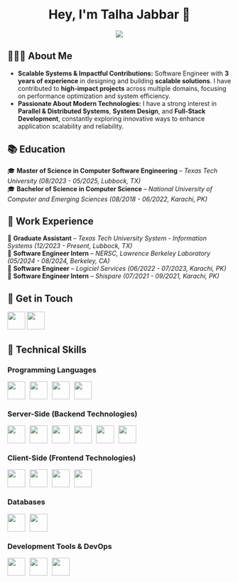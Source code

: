 <h1 align="center">Hey, I'm Talha Jabbar 👋</h1>

<p align="center">
  <img src="https://readme-typing-svg.demolab.com?font=Fira+Code&weight=500&size=22&pause=1000&color=F75C7E&center=true&vCenter=true&width=550&lines=Software+Engineer+|+Backend+Developer;Building+Scalable+and+Efficient+Systems;Passionate+about+APIs,+Microservices,+and+Cloud">
</p>

## 👨🏻‍💻 About Me  
- **Scalable Systems & Impactful Contributions:** Software Engineer with **3 years of experience** in designing and building **scalable solutions**. I have contributed to **high-impact projects** across multiple domains, focusing on performance optimization and system efficiency.  
- **Passionate About Modern Technologies:** I have a strong interest in **Parallel & Distributed Systems**, **System Design**, and **Full-Stack Development**, constantly exploring innovative ways to enhance application scalability and reliability.  

## 📚 Education  
🎓 **Master of Science in Computer Software Engineering** – *Texas Tech University (08/2023 - 05/2025, Lubbock, TX)*  
🎓 **Bachelor of Science in Computer Science** – *National University of Computer and Emerging Sciences (08/2018 - 06/2022, Karachi, PK)*  

## 🏢 Work Experience  
💼 **Graduate Assistant** – *Texas Tech University System - Information Systems (12/2023 - Present, Lubbock, TX)*  
💼 **Software Engineer Intern** – *NERSC, Lawrence Berkeley Laboratory (05/2024 - 08/2024, Berkeley, CA)*  
💼 **Software Engineer** – *Logiciel Services (06/2022 - 07/2023, Karachi, PK)*  
💼 **Software Engineer Intern** – *Shispare (07/2021 - 09/2021, Karachi, PK)*  

## 📩 Get in Touch  
<p align="left">
  <a href="https://www.linkedin.com/in/m-talha-jabbar/"><img src="https://skillicons.dev/icons?i=linkedin" height="40"></a> 
  <a href="mailto:muhammadtalha61940@gmail.com"><img src="https://skillicons.dev/icons?i=gmail&theme=dark" height="40"></a>  
</p>

## 🚀 Technical Skills

### Programming Languages  
<p align="left" style="display: flex; flex-wrap: wrap; gap: 10px; align-items: center;">
  <img src="https://skillicons.dev/icons?i=cs" height="40"> 
  <img src="https://skillicons.dev/icons?i=js" height="40"> 
  <img src="https://skillicons.dev/icons?i=py" height="40"> 
  <img src="https://skillicons.dev/icons?i=cpp" height="40"> 
</p>

### Server-Side (Backend Technologies)  
<p align="left" style="display: flex; flex-wrap: wrap; gap: 10px; align-items: center;">
  <img src="https://skillicons.dev/icons?i=dotnet" height="40"> 
  <img src="https://skillicons.dev/icons?i=nodejs" height="40"> 
  <img src="https://skillicons.dev/icons?i=express" height="40"> 
  <img src="https://skillicons.dev/icons?i=graphql" height="40"> 
  <img src="https://skillicons.dev/icons?i=redis" height="40"> 
  <img src="https://skillicons.dev/icons?i=rabbitmq" height="40"> 
</p>

### Client-Side (Frontend Technologies)  
<p align="left" style="display: flex; flex-wrap: wrap; gap: 10px; align-items: center;">
  <img src="https://skillicons.dev/icons?i=ts" height="40"> 
  <img src="https://skillicons.dev/icons?i=bootstrap" height="40"> 
  <img src="https://skillicons.dev/icons?i=react" height="40"> 
  <img src="https://skillicons.dev/icons?i=redux" height="40"> 
</p>

### Databases  
<p align="left" style="display: flex; flex-wrap: wrap; gap: 10px; align-items: center;">
  <img src="https://skillicons.dev/icons?i=mysql" height="40"> 
  <img src="https://skillicons.dev/icons?i=mongodb" height="40"> 
</p>

### Development Tools & DevOps  
<p align="left" style="display: flex; flex-wrap: wrap; gap: 10px; align-items: center;">
  <img src="https://skillicons.dev/icons?i=git" height="40"> 
  <img src="https://skillicons.dev/icons?i=docker" height="40"> 
  <img src="https://skillicons.dev/icons?i=postman" height="40"> 
</p>
